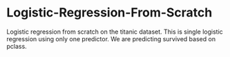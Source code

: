 # Logistic-Regression-From-Scratch
Logistic regression from scratch on the titanic dataset. This is single logistic regression using only one predictor. We are predicting survived based on pclass. 
